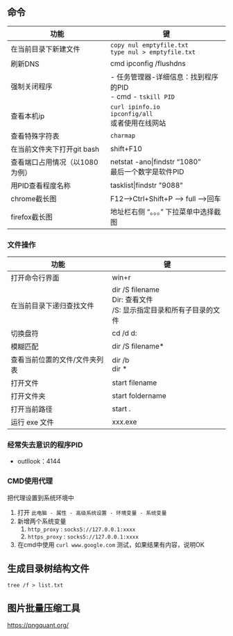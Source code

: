 ## 命令



| 功能                           | 键                                                           |
| ------------------------------ | ------------------------------------------------------------ |
| 在当前目录下新建文件           | `copy nul emptyfile.txt`<br />`type nul > emptyfile.txt`     |
| 刷新DNS                        | cmd   ipconfig /flushdns                                     |
| 强制关闭程序                   | - 任务管理器-详细信息：找到程序的PID<br />- cmd - `tskill PID` |
| 查看本机ip                     | `curl ipinfo.io` <br />`ipconfig/all`<br />或者使用在线网站  |
| 查看特殊字符表                 | `charmap`                                                    |
| 在当前文件夹下打开git bash     | shift+F10                                                    |
| 查看端口占用情况（以1080为例） | netstat -ano\|findstr “1080”<br />最后一个数字是软件PID      |
| 用PID查看程度名称              | tasklist\|findstr "9088"                                     |
| chrome截长图                   | F12-->Ctrl+Shift+P --> full -->回车                          |
| firefox截长图                  | 地址栏右侧 “。。。” 下拉菜单中选择截图                       |



### 文件操作

| 功能                          | 键                                                           |
| ----------------------------- | ------------------------------------------------------------ |
| 打开命令行界面                | win+r                                                        |
| 在当前目录下递归查找文件      | dir /S filename<br />Dir: 查看文件<br />/S: 显示指定目录和所有子目录的文件 |
| 切换盘符                      | cd /d d:                                                     |
| 模糊匹配                      | dir /S filename*                                             |
| 查看当前位置的文件/文件夹列表 | dir /b<br />dir *                                            |
| 打开文件                      | start filename                                               |
| 打开文件夹                    | start foldername                                             |
| 打开当前路径                  | start .                                                      |
| 运行 exe 文件                 | xxx.exe                                                      |







### 经常失去意识的程序PID

- outllook：4144



### CMD使用代理

把代理设置到系统环境中

1. 打开 `此电脑 - 属性 - 高级系统设置 - 环境变量 - 系统变量`
2. 新增两个系统变量
   1. `http_proxy` : `socks5://127.0.0.1:xxxx`
   2. `https_proxy` : `socks5://127.0.0.1:xxxx`
3. 在cmd中使用 `curl www.google.com` 测试，如果结果有内容，说明OK



## 生成目录树结构文件

`tree /f > list.txt`

## 图片批量压缩工具

https://pngquant.org/



